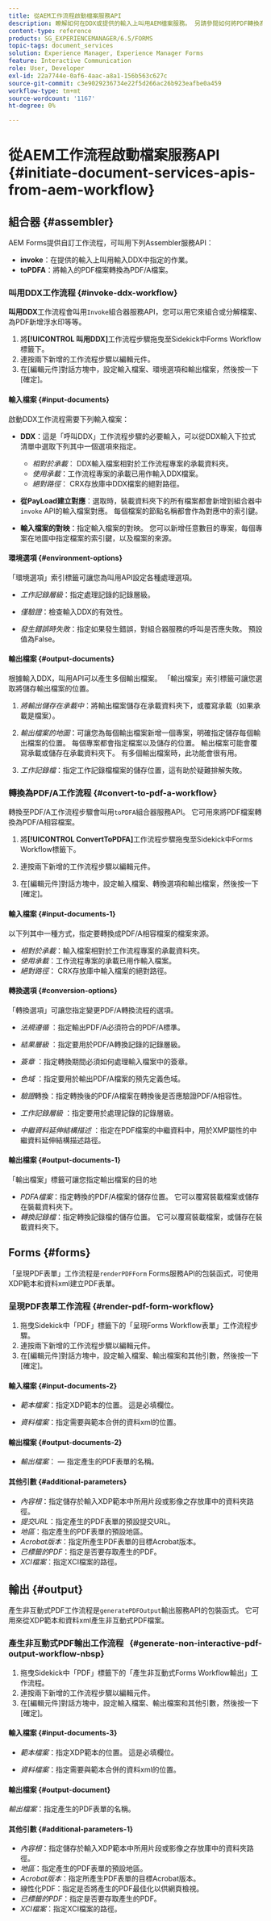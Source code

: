```yaml
---
title: 從AEM工作流程啟動檔案服務API
description: 瞭解如何在DDX或提供的輸入上叫用AEM檔案服務。 另請參閱如何將PDF轉換為PDF/A
content-type: reference
products: SG_EXPERIENCEMANAGER/6.5/FORMS
topic-tags: document_services
solution: Experience Manager, Experience Manager Forms
feature: Interactive Communication
role: User, Developer
exl-id: 22a7744e-0af6-4aac-a8a1-156b563c627c
source-git-commit: c3e9029236734e22f5d266ac26b923eafbe0a459
workflow-type: tm+mt
source-wordcount: '1167'
ht-degree: 0%

---
```


# 從AEM工作流程啟動檔案服務API  {#initiate-document-services-apis-from-aem-workflow}

## 組合器 {#assembler}

AEM Forms提供自訂工作流程，可叫用下列Assembler服務API：

* **invoke**：在提供的輸入上叫用輸入DDX中指定的作業。
* **toPDFA**：將輸入的PDF檔案轉換為PDF/A檔案。

### 叫用DDX工作流程 {#invoke-ddx-workflow}

**叫用DDX**&#x200B;工作流程會叫用`Invoke`組合器服務API，您可以用它來組合或分解檔案、為PDF新增浮水印等等。

1. 將&#x200B;**[!UICONTROL 叫用DDX]**&#x200B;工作流程步驟拖曳至Sidekick中Forms Workflow標籤下。
1. 連按兩下新增的工作流程步驟以編輯元件。
1. 在[編輯元件]對話方塊中，設定輸入檔案、環境選項和輸出檔案，然後按一下[確定]。**&#x200B;**

#### 輸入檔案 {#input-documents}

啟動DDX工作流程需要下列輸入檔案：

* **DDX**：這是「呼叫DDX」工作流程步驟的必要輸入，可以從DDX輸入下拉式清單中選取下列其中一個選項來指定。

   * *相對於承載*： DDX輸入檔案相對於工作流程專案的承載資料夾。
   * *使用承載*：工作流程專案的承載已用作輸入DDX檔案。
   * *絕對路徑*： CRX存放庫中DDX檔案的絕對路徑。

* **從PayLoad建立對應**：選取時，裝載資料夾下的所有檔案都會新增到組合器中`invoke` API的輸入檔案對應。 每個檔案的節點名稱都會作為對應中的索引鍵。

* **輸入檔案的對映**：指定輸入檔案的對映。 您可以新增任意數目的專案，每個專案在地圖中指定檔案的索引鍵，以及檔案的來源。

#### 環境選項 {#environment-options}

「環境選項」索引標籤可讓您為叫用API設定各種處理選項。

* *工作記錄層級*：指定處理記錄的記錄層級。
* *僅驗證*：檢查輸入DDX的有效性。

* *發生錯誤時失敗*：指定如果發生錯誤，對組合器服務的呼叫是否應失敗。 預設值為False。

#### 輸出檔案 {#output-documents}

根據輸入DDX，叫用API可以產生多個輸出檔案。 「輸出檔案」索引標籤可讓您選取將儲存輸出檔案的位置。

1. *將輸出儲存在承載中*：將輸出檔案儲存在承載資料夾下，或覆寫承載（如果承載是檔案）。
1. *輸出檔案的地圖*：可讓您為每個輸出檔案新增一個專案，明確指定儲存每個輸出檔案的位置。 每個專案都會指定檔案以及儲存的位置。 輸出檔案可能會覆寫承載或儲存在承載資料夾下。 有多個輸出檔案時，此功能會很有用。

1. *工作記錄檔*：指定工作記錄檔檔案的儲存位置，這有助於疑難排解失敗。

### 轉換為PDF/A工作流程 {#convert-to-pdf-a-workflow}

轉換至PDF/A工作流程步驟會叫用`toPDFA`組合器服務API。 它可用來將PDF檔案轉換為PDF/A相容檔案。

1. 將&#x200B;**[!UICONTROL ConvertToPDFA]**&#x200B;工作流程步驟拖曳至Sidekick中Forms Workflow標籤下。

1. 連按兩下新增的工作流程步驟以編輯元件。
1. 在[編輯元件]對話方塊中，設定輸入檔案、轉換選項和輸出檔案，然後按一下[確定]。**&#x200B;**

#### 輸入檔案 {#input-documents-1}

以下列其中一種方式，指定要轉換成PDF/A相容檔案的檔案來源。

* *相對於承載*：輸入檔案相對於工作流程專案的承載資料夾。
* *使用承載*：工作流程專案的承載已用作輸入檔案。
* *絕對路徑*： CRX存放庫中輸入檔案的絕對路徑。

#### 轉換選項 {#conversion-options}

「轉換選項」可讓您指定變更PDF/A轉換流程的選項。

* *法規遵循* ：指定輸出PDF/A必須符合的PDF/A標準。
* *結果層級* ：指定要用於PDF/A轉換記錄的記錄層級。
* *簽章* ：指定轉換期間必須如何處理輸入檔案中的簽章。
* *色域* ：指定要用於輸出PDF/A檔案的預先定義色域。
* *驗證*&#x200B;轉換：指定轉換後的PDF/A檔案在轉換後是否應驗證PDF/A相容性。
* *工作記錄層級* ：指定要用於處理記錄的記錄層級。

* *中繼資料延伸結構描述* ：指定在PDF檔案的中繼資料中，用於XMP屬性的中繼資料延伸結構描述路徑。

#### 輸出檔案 {#output-documents-1}

「輸出檔案」標籤可讓您指定輸出檔案的目的地

* *PDFA檔案*：指定轉換的PDF/A檔案的儲存位置。 它可以覆寫裝載檔案或儲存在裝載資料夾下。
* *轉換記錄檔*：指定轉換記錄檔的儲存位置。 它可以覆寫裝載檔案，或儲存在裝載資料夾下。

## Forms {#forms}

「呈現PDF表單」工作流程是`renderPDFForm` Forms服務API的包裝函式，可使用XDP範本和資料xml建立PDF表單。

### 呈現PDF表單工作流程 {#render-pdf-form-workflow}

1. 拖曳Sidekick中「PDF」標籤下的「呈現Forms Workflow表單」工作流程步驟。
1. 連按兩下新增的工作流程步驟以編輯元件。
1. 在[編輯元件]對話方塊中，設定輸入檔案、輸出檔案和其他引數，然後按一下[確定]。**&#x200B;**

#### 輸入檔案 {#input-documents-2}

* *範本檔案*：指定XDP範本的位置。 這是必填欄位。

* *資料檔案*：指定需要與範本合併的資料xml的位置。

#### 輸出檔案 {#output-documents-2}

* *輸出檔案*： — 指定產生的PDF表單的名稱。

#### 其他引數 {#additional-parameters}

* *內容根*：指定儲存於輸入XDP範本中所用片段或影像之存放庫中的資料夾路徑。
* *提交URL*：指定產生的PDF表單的預設提交URL。
* *地區*：指定產生的PDF表單的預設地區。
* *Acrobat版本*：指定所產生PDF表單的目標Acrobat版本。
* *已標籤的PDF*：指定是否要存取產生的PDF。
* *XCI檔案*：指定XCI檔案的路徑。

## 輸出 {#output}

產生非互動式PDF工作流程是`generatePDFOutput`輸出服務API的包裝函式。 它可用來從XDP範本和資料xml產生非互動式PDF檔案。

### 產生非互動式PDF輸出工作流程   {#generate-non-interactive-pdf-output-workflow-nbsp}

1. 拖曳Sidekick中「PDF」標籤下的「產生非互動式Forms Workflow輸出」工作流程。
1. 連按兩下新增的工作流程步驟以編輯元件。
1. 在[編輯元件]對話方塊中，設定輸入檔案、輸出檔案和其他引數，然後按一下[確定]。**&#x200B;**

#### 輸入檔案 {#input-documents-3}

* *範本檔案*：指定XDP範本的位置。 這是必填欄位。

* *資料檔案*：指定需要與範本合併的資料xml的位置。

#### 輸出檔案 {#output-document}

*輸出檔案*：指定產生的PDF表單的名稱。

#### 其他引數 {#additional-parameters-1}

* *內容根*：指定儲存於輸入XDP範本中所用片段或影像之存放庫中的資料夾路徑。
* *地區*：指定產生的PDF表單的預設地區。
* *Acrobat版本*：指定所產生PDF表單的目標Acrobat版本。
* 線性化PDF：指定是否將產生的PDF最佳化以供網頁檢視。
* *已標籤的PDF*：指定是否要存取產生的PDF。
* *XCI檔案*：指定XCI檔案的路徑。
